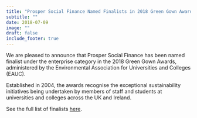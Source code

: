 ```yaml
---
title: "Prosper Social Finance Named Finalists in 2018 Green Gown Awards"
subtitle: ""
date: 2018-07-09
image: ""
draft: false
include_footer: true
---
```


We are pleased to announce that Prosper Social Finance has been named finalist under the enterprise category in the 2018 Green Gown Awards, administered by the Environmental Association for Universities and Colleges (EAUC).

Established in 2004, the awards recognise the exceptional sustainability initiatives being undertaken by members of staff and students at universities and colleges across the UK and Ireland.

See the full list of finalists [here](https://www.greengownawards.org/2018-finalists).